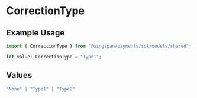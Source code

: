 # CorrectionType

## Example Usage

```typescript
import { CorrectionType } from "@wingspan/payments/sdk/models/shared";

let value: CorrectionType = "Type1";
```

## Values

```typescript
"None" | "Type1" | "Type2"
```